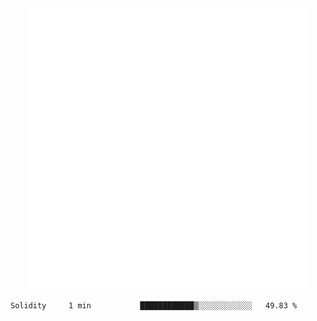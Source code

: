 <div align="center">
    <a href="https://konst.fish">
        <img src="https://raw.githubusercontent.com/konstfish/konstfish/master/fish.svg" alt="Logo" width="450"/>
    </a>
</div>

<!--START_SECTION:waka-->
```text
Solidity     1 min           ████████████▒░░░░░░░░░░░░   49.83 % 
```
<!--END_SECTION:waka-->
